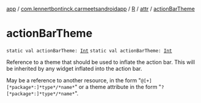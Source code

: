 [app](../../../index.md) / [com.lennertbontinck.carmeetsandroidapp](../../index.md) / [R](../index.md) / [attr](index.md) / [actionBarTheme](./action-bar-theme.md)

# actionBarTheme

`static val actionBarTheme: `[`Int`](https://kotlinlang.org/api/latest/jvm/stdlib/kotlin/-int/index.html)
`static val actionBarTheme: `[`Int`](https://kotlinlang.org/api/latest/jvm/stdlib/kotlin/-int/index.html)

Reference to a theme that should be used to inflate the action bar. This will be inherited by any widget inflated into the action bar.

May be a reference to another resource, in the form "`@[+][*package*:]*type*/*name*`" or a theme attribute in the form "`?[*package*:]*type*/*name*`".

